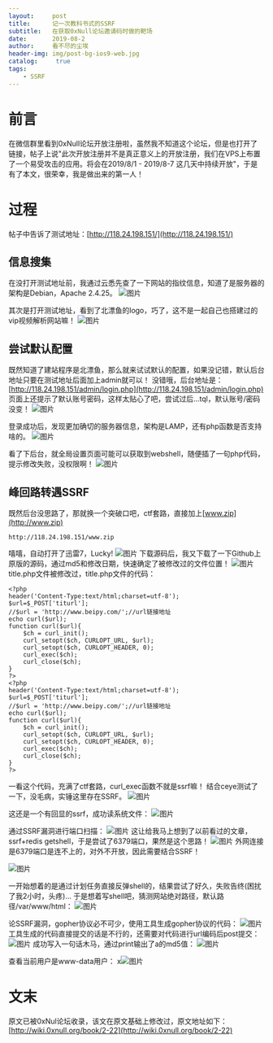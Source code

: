 ```yaml
---
layout:     post
title:      记一次教科书式的SSRF
subtitle:   在获取0xNull论坛邀请码时做的靶场
date:       2019-08-2
author:     看不尽的尘埃
header-img: img/post-bg-ios9-web.jpg
catalog: 	 true
tags:
    - SSRF
---
```

# 前言
在微信群里看到0xNull论坛开放注册啦，虽然我不知道这个论坛，但是也打开了链接，帖子上说"此次开放注册并不是真正意义上的开放注册，我们在VPS上布置了一个易受攻击的应用。将会在2019/8/1 - 2019/8-7 这几天中持续开放"，于是有了本文，很荣幸，我是做出来的第一人！

# 过程
帖子中告诉了测试地址：[http://118.24.198.151/](http://118.24.198.151/)
## 信息搜集
在没打开测试地址前，我通过云悉先查了一下网站的指纹信息，知道了是服务器的架构是Debian，Apache 2.4.25。
![图片](../../../../img/bpy_ssrf_1.png)

其次是打开测试地址，看到了北漂鱼的logo，巧了，这不是一起自己也搭建过的vip视频解析网站嘛！
![图片](../../../../img/bpy_ssrf_2.png)

## 尝试默认配置
既然知道了建站程序是北漂鱼，那么就来试试默认的配置，如果没记错，默认后台地址只要在测试地址后面加上admin就可以！
没错哦，后台地址是：
[http://118.24.198.151/admin/login.php](http://118.24.198.151/admin/login.php)
页面上还提示了默认账号密码，这样太贴心了吧，尝试过后...tql，默认账号/密码没变！
![图片](../../../../img/bpy_ssrf_3.png)

登录成功后，发现更加确切的服务器信息，架构是LAMP，还有php函数是否支持啥的。
![图片](../../../../img/bpy_ssrf_4.png)

看了下后台，就全局设置页面可能可以获取到webshell，随便插了一句php代码，提示修改失败，没权限啊！
![图片](../../../../img/bpy_ssrf_5.png)

## 峰回路转遇SSRF
既然后台没思路了，那就换一个突破口吧，ctf套路，直接加上[www.zip](http://www.zip)
```
http://118.24.198.151/www.zip
```
嘻嘻，自动打开了迅雷7，Lucky!
![图片](../../../../img/bpy_ssrf_6.png)
下载源码后，我又下载了一下Github上原版的源码，通过md5和修改日期，快速确定了被修改过的文件位置！
![图片](../../../../img/bpy_ssrf_7.png)
title.php文件被修改过，title.php文件的代码：
```
<?php
header('Content-Type:text/html;charset=utf-8');
$url=$_POST['titurl'];
//$url = 'http://www.beipy.com/';//url链接地址
echo curl($url);
function curl($url){
    $ch = curl_init();
    curl_setopt($ch, CURLOPT_URL, $url);
    curl_setopt($ch, CURLOPT_HEADER, 0);
    curl_exec($ch);
    curl_close($ch);
}
?>
<?php
header('Content-Type:text/html;charset=utf-8');
$url=$_POST['titurl'];
//$url = 'http://www.beipy.com/';//url链接地址
echo curl($url);
function curl($url){
    $ch = curl_init();
    curl_setopt($ch, CURLOPT_URL, $url);
    curl_setopt($ch, CURLOPT_HEADER, 0);
    curl_exec($ch);
    curl_close($ch);
}
?>
```

一看这个代码，充满了ctf套路，curl_exec函数不就是ssrf嘛！
结合ceye测试了一下，没毛病，实锤这里存在SSRF。
![图片](../../../../img/bpy_ssrf_8.png)

这还是一个有回显的ssrf，成功读系统文件：
![图片](../../../../img/bpy_ssrf_9.png)

通过SSRF漏洞进行端口扫描：
![图片](../../../../img/bpy_ssrf_10.png)
这让给我马上想到了以前看过的文章，ssrf+redis getshell，于是尝试了6379端口，果然是这个思路！
![图片](../../../../img/bpy_ssrf_11.png)
外网连接是6379端口是连不上的，对外不开放，因此需要结合SSRF！

![图片](../../../../img/bpy_ssrf_12.png)

一开始想着的是通过计划任务直接反弹shell的，结果尝试了好久，失败告终(困扰了我2小时，头疼)...
于是想着写shell吧，猜测网站绝对路径，默认路径/var/www/html：
![图片](../../../../img/bpy_ssrf_13.png)

论SSRF漏洞，gopher协议必不可少，使用工具生成gopher协议的代码：
![图片](../../../../img/bpy_ssrf_14.png)
工具生成的代码直接提交的话是不行的，还需要对代码进行url编码后post提交：
![图片](../../../../img/bpy_ssrf_15.png)
成功写入一句话木马，通过print输出了a的md5值：
![图片](../../../../img/bpy_ssrf_16.png)

查看当前用户是www-data用户：
x![图片](../../../../img/bpy_ssrf_17.png)

# 文末
原文已被0xNul论坛收录，该文在原文基础上修改过，原文地址如下：[http://wiki.0xnull.org/book/2-22](http://wiki.0xnull.org/book/2-22)



